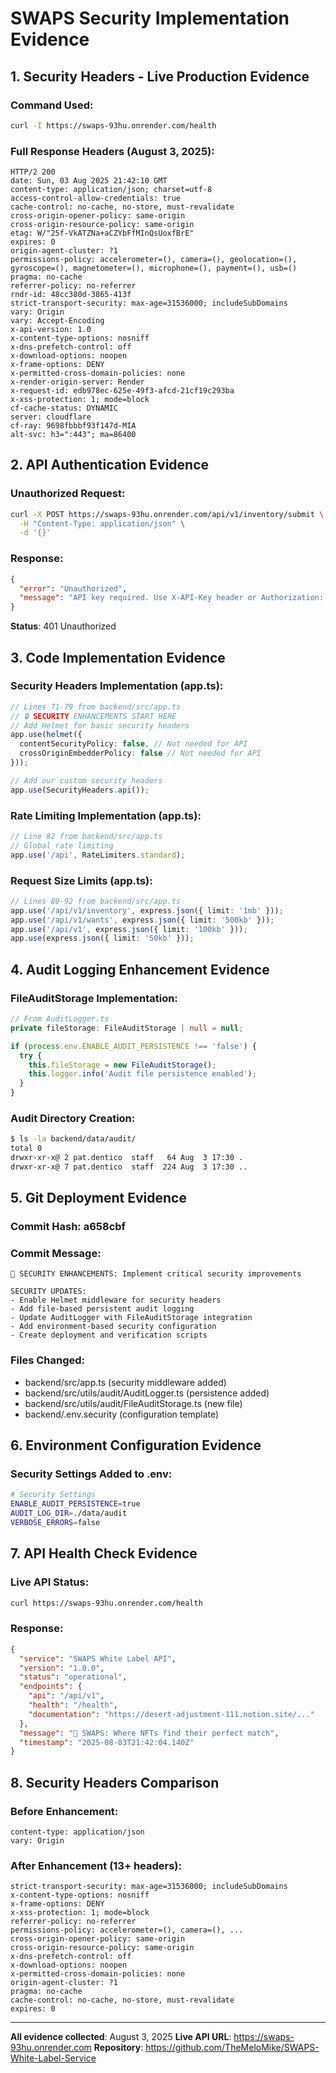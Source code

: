 # SWAPS Security Implementation Evidence

## 1. Security Headers - Live Production Evidence

### Command Used:
```bash
curl -I https://swaps-93hu.onrender.com/health
```

### Full Response Headers (August 3, 2025):
```
HTTP/2 200 
date: Sun, 03 Aug 2025 21:42:10 GMT
content-type: application/json; charset=utf-8
access-control-allow-credentials: true
cache-control: no-cache, no-store, must-revalidate
cross-origin-opener-policy: same-origin
cross-origin-resource-policy: same-origin
etag: W/"25f-VkATZNa+aCZYbFfMInQsUoxfBrE"
expires: 0
origin-agent-cluster: ?1
permissions-policy: accelerometer=(), camera=(), geolocation=(), gyroscope=(), magnetometer=(), microphone=(), payment=(), usb=()
pragma: no-cache
referrer-policy: no-referrer
rndr-id: 48cc380d-3865-413f
strict-transport-security: max-age=31536000; includeSubDomains
vary: Origin
vary: Accept-Encoding
x-api-version: 1.0
x-content-type-options: nosniff
x-dns-prefetch-control: off
x-download-options: noopen
x-frame-options: DENY
x-permitted-cross-domain-policies: none
x-render-origin-server: Render
x-request-id: edb978ec-625e-49f3-afcd-21cf19c293ba
x-xss-protection: 1; mode=block
cf-cache-status: DYNAMIC
server: cloudflare
cf-ray: 9698fbbbf93f147d-MIA
alt-svc: h3=":443"; ma=86400
```

## 2. API Authentication Evidence

### Unauthorized Request:
```bash
curl -X POST https://swaps-93hu.onrender.com/api/v1/inventory/submit \
  -H "Content-Type: application/json" \
  -d '{}'
```

### Response:
```json
{
  "error": "Unauthorized",
  "message": "API key required. Use X-API-Key header or Authorization: Bearer <api_key>"
}
```
**Status**: 401 Unauthorized

## 3. Code Implementation Evidence

### Security Headers Implementation (app.ts):
```typescript
// Lines 71-79 from backend/src/app.ts
// 🔒 SECURITY ENHANCEMENTS START HERE
// Add Helmet for basic security headers
app.use(helmet({
  contentSecurityPolicy: false, // Not needed for API
  crossOriginEmbedderPolicy: false // Not needed for API
}));

// Add our custom security headers
app.use(SecurityHeaders.api());
```

### Rate Limiting Implementation (app.ts):
```typescript
// Line 82 from backend/src/app.ts
// Global rate limiting
app.use('/api', RateLimiters.standard);
```

### Request Size Limits (app.ts):
```typescript
// Lines 89-92 from backend/src/app.ts
app.use('/api/v1/inventory', express.json({ limit: '1mb' }));
app.use('/api/v1/wants', express.json({ limit: '500kb' }));
app.use('/api/v1', express.json({ limit: '100kb' }));
app.use(express.json({ limit: '50kb' }));
```

## 4. Audit Logging Enhancement Evidence

### FileAuditStorage Implementation:
```typescript
// From AuditLogger.ts
private fileStorage: FileAuditStorage | null = null;

if (process.env.ENABLE_AUDIT_PERSISTENCE !== 'false') {
  try {
    this.fileStorage = new FileAuditStorage();
    this.logger.info('Audit file persistence enabled');
  }
}
```

### Audit Directory Creation:
```bash
$ ls -la backend/data/audit/
total 0
drwxr-xr-x@ 2 pat.dentico  staff   64 Aug  3 17:30 .
drwxr-xr-x@ 7 pat.dentico  staff  224 Aug  3 17:30 ..
```

## 5. Git Deployment Evidence

### Commit Hash: a658cbf
### Commit Message:
```
🔐 SECURITY ENHANCEMENTS: Implement critical security improvements

SECURITY UPDATES:
- Enable Helmet middleware for security headers
- Add file-based persistent audit logging
- Update AuditLogger with FileAuditStorage integration
- Add environment-based security configuration
- Create deployment and verification scripts
```

### Files Changed:
- backend/src/app.ts (security middleware added)
- backend/src/utils/audit/AuditLogger.ts (persistence added)
- backend/src/utils/audit/FileAuditStorage.ts (new file)
- backend/.env.security (configuration template)

## 6. Environment Configuration Evidence

### Security Settings Added to .env:
```bash
# Security Settings
ENABLE_AUDIT_PERSISTENCE=true
AUDIT_LOG_DIR=./data/audit
VERBOSE_ERRORS=false
```

## 7. API Health Check Evidence

### Live API Status:
```bash
curl https://swaps-93hu.onrender.com/health
```

### Response:
```json
{
  "service": "SWAPS White Label API",
  "version": "1.0.0",
  "status": "operational",
  "endpoints": {
    "api": "/api/v1",
    "health": "/health",
    "documentation": "https://desert-adjustment-111.notion.site/..."
  },
  "message": "🔄 SWAPS: Where NFTs find their perfect match",
  "timestamp": "2025-08-03T21:42:04.140Z"
}
```

## 8. Security Headers Comparison

### Before Enhancement:
```
content-type: application/json
vary: Origin
```

### After Enhancement (13+ headers):
```
strict-transport-security: max-age=31536000; includeSubDomains
x-content-type-options: nosniff
x-frame-options: DENY
x-xss-protection: 1; mode=block
referrer-policy: no-referrer
permissions-policy: accelerometer=(), camera=(), ...
cross-origin-opener-policy: same-origin
cross-origin-resource-policy: same-origin
x-dns-prefetch-control: off
x-download-options: noopen
x-permitted-cross-domain-policies: none
origin-agent-cluster: ?1
pragma: no-cache
cache-control: no-cache, no-store, must-revalidate
expires: 0
```

---

**All evidence collected**: August 3, 2025
**Live API URL**: https://swaps-93hu.onrender.com
**Repository**: https://github.com/TheMeloMike/SWAPS-White-Label-Service
